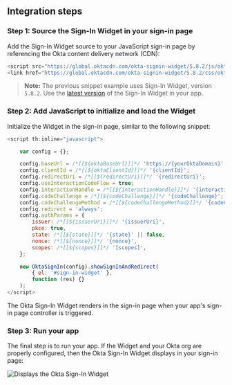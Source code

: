 ## Integration steps

### Step 1: Source the Sign-In Widget in your sign-in page

Add the Sign-In Widget source to your JavaScript sign-in page by referencing the Okta content delivery network (CDN):

```javascript
<script src="https://global.oktacdn.com/okta-signin-widget/5.8.2/js/okta-sign-in.min.js" type="text/javascript"></script>
<link href="https://global.oktacdn.com/okta-signin-widget/5.8.2/css/okta-sign-in.min.css" type="text/css" rel="stylesheet"/>
```

> **Note:** The previous snippet example uses Sign-In Widget, version `5.8.2`. Use the [latest version](https://github.com/okta/okta-signin-widget/releases/) of the Sign-In Widget in your app.

### Step 2: Add JavaScript to initialize and load the Widget

Initialize the Widget in the sign-in page, similar to the following snippet:

```javascript
<script th:inline="javascript">

    var config = {};

    config.baseUrl = /*[[${oktaBaseUrl}]]*/ 'https://{yourOktaDomain}';
    config.clientId = /*[[${oktaClientId}]]*/ '{clientId}';
    config.redirectUri = /*[[${redirectUri}]]*/ '{redirectUri}';
    config.useInteractionCodeFlow = true;
    config.interactionHandle = /*[[${interactionHandle}]]*/ '{interactionHandle}';
    config.codeChallenge = /*[[${codeChallenge}]]*/ '{codeChallenge}';
    config.codeChallengeMethod = /*[[${codeChallengeMethod}]]*/ '{codeChallengeMethod}';
    config.redirect = 'always';
    config.authParams = {
        issuer: /*[[${issuerUri}]]*/ '{issuerUri}',
        pkce: true,
        state: /*[[${state}]]*/ '{state}' || false,
        nonce: /*[[${nonce}]]*/ '{nonce}',
        scopes: /*[[${scopes}]]*/ '[scopes]',
    };

    new OktaSignIn(config).showSignInAndRedirect(
        { el: '#sign-in-widget' },
        function (res) {}
    );
</script>
```

The Okta Sign-In Widget renders in the sign-in page when your app's sign-in page controller is triggered.

### Step 3: Run your app

The final step is to run your app. If the Widget and your Okta org are properly configured, then the Okta Sign-In Widget displays in your sign-in page:

<div class="common-image-format">

![Displays the Okta Sign-In Widget](/img/oie-embedded-sdk/oie-embedded-widget-use-case-load-screen-signin-java.png)

</div>
